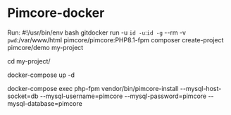 # Pimcore-docker
Run:
#!/usr/bin/env bash
gitdocker run -u `id -u`:`id -g` --rm -v `pwd`:/var/www/html pimcore/pimcore:PHP8.1-fpm composer create-project pimcore/demo my-project

cd my-project/

docker-compose up -d

docker-compose exec php-fpm vendor/bin/pimcore-install --mysql-host-socket=db --mysql-username=pimcore --mysql-password=pimcore --mysql-database=pimcore
